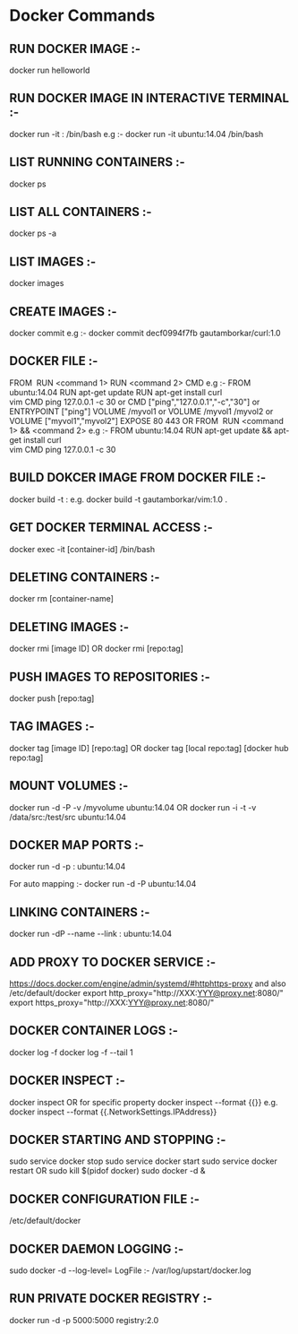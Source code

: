 # Docker Commands

RUN DOCKER IMAGE :-
---------------------
docker run helloworld

RUN DOCKER IMAGE IN INTERACTIVE TERMINAL :-
--------------------------------------------
docker run -it <image-name>:<tag> /bin/bash
	e.g :- docker run -it ubuntu:14.04 /bin/bash
	
LIST RUNNING CONTAINERS :-
----------------------------
docker ps

LIST ALL CONTAINERS :-
----------------------------
docker ps -a

LIST IMAGES :-
---------------
docker images

CREATE IMAGES :-
-------------------
docker commit <container-id> <repository>
	e.g :- docker commit decf0994f7fb gautamborkar/curl:1.0
	
DOCKER FILE :-
-------------------	
FROM <image>
RUN <command 1>
RUN <command 2>
CMD <command>
	e.g :- FROM ubuntu:14.04
		   RUN apt-get update
		   RUN apt-get install curl \
							   vim
		   CMD ping 127.0.0.1 -c 30 or CMD ["ping","127.0.0.1","-c","30"] or ENTRYPOINT ["ping"]
		   VOLUME /myvol1 or VOLUME /myvol1 /myvol2  or VOLUME ["myvol1","myvol2"]
		   EXPOSE 80 443
	OR 
FROM <image>
RUN <command 1> && <command 2>
	e.g :- FROM ubuntu:14.04
		   RUN apt-get update && apt-get install curl \
							                     vim
           CMD ping 127.0.0.1 -c 30												 
												 
BUILD DOKCER IMAGE FROM DOCKER FILE :-
-----------------------------------------
docker build -t <repository>:<tag> <path>
	e.g. docker build -t gautamborkar/vim:1.0 .
	
GET DOCKER TERMINAL ACCESS :-
---------------------------------
docker exec -it [container-id]	/bin/bash

DELETING CONTAINERS :-
-----------------------
docker rm [container-name]

DELETING IMAGES :-
-------------------
docker rmi [image ID]
	OR
docker rmi [repo:tag]

PUSH IMAGES TO REPOSITORIES :-
-------------------------------
docker push [repo:tag]

TAG IMAGES :-
-------------------------------
docker tag [image ID] [repo:tag]
	OR
docker tag [local repo:tag]	[docker hub repo:tag]

MOUNT VOLUMES :-
-----------------
docker run -d -P -v /myvolume ubuntu:14.04
	OR
docker run -i -t -v /data/src:/test/src ubuntu:14.04	

DOCKER MAP PORTS :-
---------------------
docker run -d -p <host-port>:<container-port> ubuntu:14.04

For auto mapping :-
docker run -d -P ubuntu:14.04

LINKING CONTAINERS :-
-----------------------
docker run -dP --name <container-name> --link <container-name-1>:<alais> ubuntu:14.04
	
ADD PROXY TO DOCKER SERVICE :-
--------------------------------
https://docs.docker.com/engine/admin/systemd/#httphttps-proxy
and also
	/etc/default/docker 
	export http_proxy="http://XXX:YYY@proxy.net:8080/"
	export https_proxy="http://XXX:YYY@proxy.net:8080/"
	
DOCKER CONTAINER LOGS :-
--------------------------
docker log -f <container-name>
docker log -f --tail 1 <container-name>

DOCKER INSPECT :-
------------------
docker inspect <container-name>
OR for specific property
	docker inspect --format {{<property>}} <container-name>
	e.g. docker inspect --format {{.NetworkSettings.IPAddress}} <container-name>

DOCKER STARTING AND STOPPING :-
---------------------------------
sudo service docker stop
sudo service docker start
sudo service docker restart
	OR
sudo kill $(pidof docker)
sudo docker -d &

DOCKER CONFIGURATION FILE :-
------------------------------
/etc/default/docker

DOCKER DAEMON LOGGING :-
-------------------------
sudo docker -d --log-level=<LOG-LEVEL>
LogFile :- /var/log/upstart/docker.log

RUN PRIVATE DOCKER REGISTRY :-
-------------------------------
docker run -d -p 5000:5000 registry:2.0



